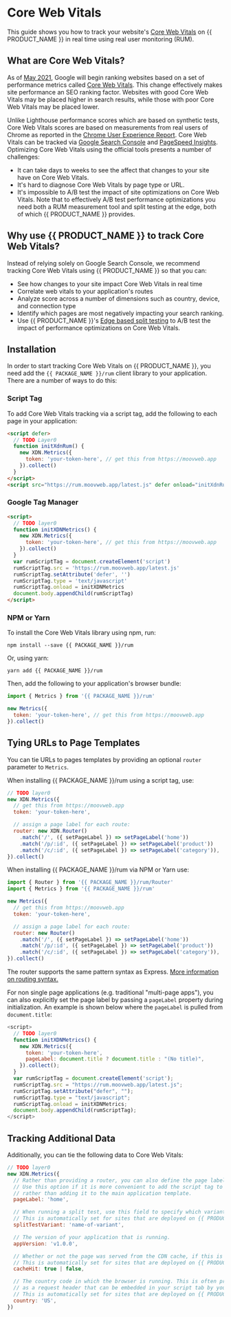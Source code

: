 # Core Web Vitals

This guide shows you how to track your website's [Core Web Vitals](https://web.dev/vitals/) on {{ PRODUCT_NAME }} in real time using real user monitoring (RUM).

## What are Core Web Vitals?

As of [May 2021](https://developers.google.com/search/blog/2020/11/timing-for-page-experience), Google will begin ranking websites based on a
set of performance metrics called [Core Web Vitals](https://web.dev/vitals/). This change effectively makes site performance an SEO ranking factor.
Websites with good Core Web Vitals may be placed higher in search results, while those with poor Core Web Vitals may be placed lower.

Unlike Lighthouse performance scores which are based on synthetic tests, Core Web Vitals scores are based on measurements from real users of Chrome as reported in the [Chrome User Experience Report](https://developers.google.com/web/tools/chrome-user-experience-report). Core Web Vitals can
be tracked via [Google Search Console](https://search.google.com/search-console/welcome) and [PageSpeed Insights](https://developers.google.com/speed/pagespeed/insights/). Optimizing Core Web Vitals using the official tools presents a number of challenges:

- It can take days to weeks to see the affect that changes to your site have on Core Web Vitals.
- It's hard to diagnose Core Web Vitals by page type or URL.
- It's impossible to A/B test the impact of site optimizations on Core Web Vitals. Note that to effectively A/B test performance optimizations you need both a RUM measurement tool and split testing at the edge, both of which {{ PRODUCT_NAME }} provides.

## Why use {{ PRODUCT_NAME }} to track Core Web Vitals?

Instead of relying solely on Google Search Console, we recommend tracking Core Web Vitals using {{ PRODUCT_NAME }} so that you can:

- See how changes to your site impact Core Web Vitals in real time
- Correlate web vitals to your application's routes
- Analyze score across a number of dimensions such as country, device, and connection type
- Identify which pages are most negatively impacting your search ranking.
- Use {{ PRODUCT_NAME }}'s [Edge based split testing](split_testing) to A/B test the impact of performance optimizations on Core Web Vitals.

## Installation

In order to start tracking Core Web Vitals on {{ PRODUCT_NAME }}, you need add the `{{ PACKAGE_NAME }}/rum` client library to your application. There are a number of ways to do this:

### Script Tag

To add Core Web Vitals tracking via a script tag, add the following to each page in your application:

```html
<script defer>
  // TODO Layer0
  function initXdnRum() {
    new XDN.Metrics({
      token: 'your-token-here', // get this from https://moovweb.app
    }).collect()
  }
</script>
<script src="https://rum.moovweb.app/latest.js" defer onload="initXdnRum()"></script>
```

### Google Tag Manager

```html
<script>
  // TODO layer0
  function initXDNMetrics() {
    new XDN.Metrics({
      token: 'your-token-here', // get this from https://moovweb.app
    }).collect()
  }
  var rumScriptTag = document.createElement('script')
  rumScriptTag.src = 'https://rum.moovweb.app/latest.js'
  rumScriptTag.setAttribute('defer', '')
  rumScriptTag.type = 'text/javascript'
  rumScriptTag.onload = initXDNMetrics
  document.body.appendChild(rumScriptTag)
</script>
```

### NPM or Yarn

To install the Core Web Vitals library using npm, run:

```
npm install --save {{ PACKAGE_NAME }}/rum
```

Or, using yarn:

```
yarn add {{ PACKAGE_NAME }}/rum
```

Then, add the following to your application's browser bundle:

```js
import { Metrics } from '{{ PACKAGE_NAME }}/rum'

new Metrics({
  token: 'your-token-here', // get this from https://moovweb.app
}).collect()
```

## Tying URLs to Page Templates

You can tie URLs to pages templates by providing an optional `router` parameter to `Metrics`.

When installing {{ PACKAGE_NAME }}/rum using a script tag, use:

```js
// TODO layer0
new XDN.Metrics({
  // get this from https://moovweb.app
  token: 'your-token-here',

  // assign a page label for each route:
  router: new XDN.Router()
    .match('/', ({ setPageLabel }) => setPageLabel('home'))
    .match('/p/:id', ({ setPageLabel }) => setPageLabel('product'))
    .match('/c/:id', ({ setPageLabel }) => setPageLabel('category')),
}).collect()
```

When installing {{ PACKAGE_NAME }}/rum via NPM or Yarn use:

```js
import { Router } from '{{ PACKAGE_NAME }}/rum/Router'
import { Metrics } from '{{ PACKAGE_NAME }}/rum'

new Metrics({
  // get this from https://moovweb.app
  token: 'your-token-here',

  // assign a page label for each route:
  router: new Router()
    .match('/', ({ setPageLabel }) => setPageLabel('home'))
    .match('/p/:id', ({ setPageLabel }) => setPageLabel('product'))
    .match('/c/:id', ({ setPageLabel }) => setPageLabel('category')),
}).collect()
```

The router supports the same pattern syntax as Express. [More information on routing syntax.](/guides/routing#section_route_pattern_syntax)

For non single page applications (e.g. traditional "multi-page apps"), you can also explicitly set the page label by passing a `pageLabel` property during initialization. An example is shown below where the `pageLabel` is pulled from `document.title`:

```js
<script>
  // TODO layer0
  function initXDNMetrics() {
    new XDN.Metrics({
      token: 'your-token-here',
      pageLabel: document.title ? document.title : "(No title)",
    }).collect();
  }
  var rumScriptTag = document.createElement('script');
  rumScriptTag.src = "https://rum.moovweb.app/latest.js";
  rumScriptTag.setAttribute("defer", "");
  rumScriptTag.type = "text/javascript";
  rumScriptTag.onload = initXDNMetrics;
  document.body.appendChild(rumScriptTag);
</script>
```

## Tracking Additional Data

Additionally, you can tie the following data to Core Web Vitals:

```js
// TODO layer0
new XDN.Metrics({
  // Rather than providing a router, you can also define the page label for each page explicitly.
  // Use this option if it is more convenient to add the script tag to each page template individually
  // rather than adding it to the main application template.
  pageLabel: 'home',

  // When running a split test, use this field to specify which variant is active.
  // This is automatically set for sites that are deployed on {{ PRODUCT_NAME }}.
  splitTestVariant: 'name-of-variant',

  // The version of your application that is running.
  appVersion: 'v1.0.0',

  // Whether or not the page was served from the CDN cache, if this is known.
  // This is automatically set for sites that are deployed on {{ PRODUCT_NAME }}.
  cacheHit: true | false,

  // The country code in which the browser is running. This is often provided by CDNs
  // as a request header that can be embedded in your script tab by your application code.
  // This is automatically set for sites that are deployed on {{ PRODUCT_NAME }}.
  country: 'US',
})
```
